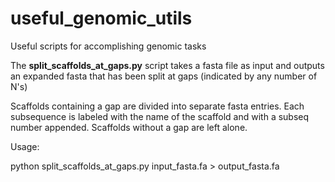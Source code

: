 # useful_genomic_utils
Useful scripts for accomplishing genomic tasks

The **split_scaffolds_at_gaps.py** script takes a fasta file as input and outputs an expanded fasta that has been split at gaps (indicated by any number of N's)

Scaffolds containing a gap are divided into separate fasta entries. Each subsequence is labeled with the name of the scaffold and with a subseq number appended. Scaffolds without a gap are left alone.

Usage:

python split_scaffolds_at_gaps.py input_fasta.fa > output_fasta.fa

